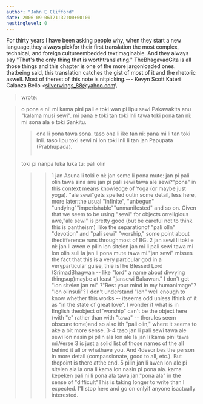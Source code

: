 ```yaml
---
author: "John E Clifford"
date: 2006-09-06T21:32:00+00:00
nestinglevel: 0
---
```

For thirty years I have been asking people why, when they start a new language,they always pickfor their first translation the most complex, technical, and foreign cultureembedded textimaginable. And they always say "That's the only thing that is worthtranslating." TheBhagavadGita is all those things and this chapter is one of the more jargonloaded ones. thatbeing said, this translation catches the gist of most of it and the rhetoric aswell. Most of therest of this note is nitpicking.---
 Kevyn Scott Kateri Calanza Bello <[silverwings_88@yahoo.com](mailto://silverwings_88@yahoo.com)\
> wrote:

> o pona e ni! mi kama pini pali e toki wan pi lipu sewi Pakawakita anu
> "kalama musi sewi". mi pana e toki tan toki Inli tawa toki pona tan
> ni: mi sona ala e toki Sankitu.
>> ona li pona tawa sona. taso ona li ike tan ni: pana mi li tan toki
> Inli. taso lipu toki sewi ni lon toki Inli li tan jan Papupata
> (Prabhupada).
>> ~~~~~~~~~~~~~~~~~~~~~~~
> toki pi nanpa luka luka tu: pali olin
>>> 1 jan Asuna li toki e ni:
> jan seme li pona mute:
> jan pi pali olin tawa sina
> anu jan pi pali sewi tawa ale sewi?"pona" in this context means knowledge of Yoga (or maybe just yoga). "ale sewi"gets spelled outin some detail, less here, more later:the usual "infinite", "unbegun" "undying""imperishable""unmanifested" and so on. Given that we seem to be using "sewi" for objects orreligious awe,"ale sewi" is pretty good (but be careful not to think this is pantheism) Ilike the separationof "pali olln" "devotion" and "pali sewi" "worship," some point about thedifference runs throughmost of BG.
> 2 jan sewi li toki e ni:
> jan li awen e pilin lon sitelen jan mi
> li pali sewi tawa mi lon olin suli la
> jan li pona mute tawa mi."jan sewi" misses the fact that this is a very particular god in a veryparticular guise, thie isThe Blessed Lord (SrimadBhagwan --
 like "lord" a name about divvying thingsup)maybe at least "jansewi Bakawan." I don't get "lon sitelen jan mi" ?"Rest your mind in my humanimage"? "lon olinsuli"? I don't understand "lon" well enough to know whether this works --
 itseems odd unless Ithink of it as "in the state of great love". I wonder if what is in English theobject of"worship" can't be the object here (with "e" rather than with "tawa" --
 therules seem obscure tome)and so also ith "pali olin," where it seems to ake a bit more sense.
> 3-4 taso jan li pali sewi
> tawa ale sewi lon nasin
> pi pilin ala lon ale la
> jan li kama pini tawa mi.Verse 3 is just a solid list of those names of the all behind it all or whathave you. And 4describes the person in more detail (compassionate, good to all, etc.). But thepoint is there atthe end.
> 5 pilin jan li awen lon ale
> pi sitelen ala la ona li kama lon nasin pi pona ala.
> kama kepeken pali ni li pona ala tawa jan."pona ala" in the sense of "difficult"This is taking longer to write than I expected. I'll stop here and go on onlyif anyone isactually interested.